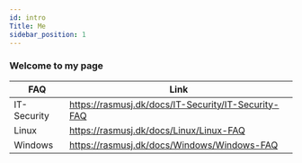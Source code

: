 ```yaml
---
id: intro
Title: Me
sidebar_position: 1
---
```


### Welcome to my page

| FAQ       | Link     |
|--------------|-----------|
| IT-Security  | https://rasmusj.dk/docs/IT-Security/IT-Security-FAQ  |
| Linux        | https://rasmusj.dk/docs/Linux/Linux-FAQ |
| Windows      | https://rasmusj.dk/docs/Windows/Windows-FAQ  |

<script src="https://tryhackme.com/badge/35604"></script>
